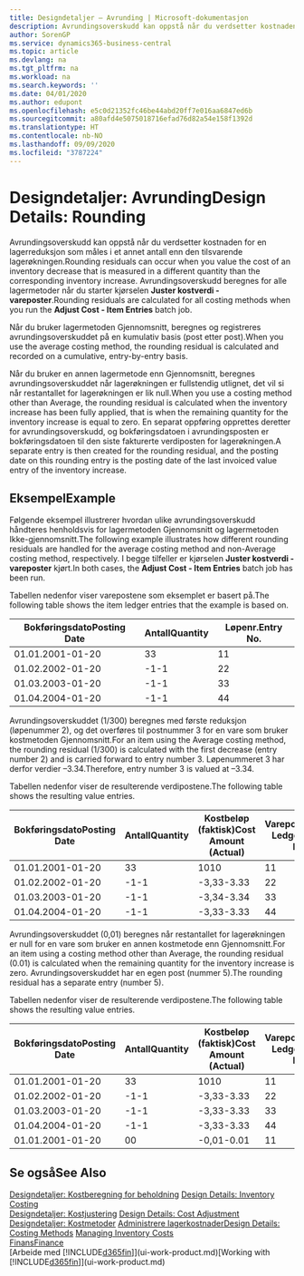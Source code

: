```yaml
---
title: Designdetaljer – Avrunding | Microsoft-dokumentasjon
description: Avrundingsoverskudd kan oppstå når du verdsetter kostnaden for en lagerreduksjon som måles i et annet antall enn den tilsvarende lagerøkningen. Avrundingsoverskudd beregnes for alle lagermetoder når du starter kjørselen **Juster kostverdi - vareposter**.
author: SorenGP
ms.service: dynamics365-business-central
ms.topic: article
ms.devlang: na
ms.tgt_pltfrm: na
ms.workload: na
ms.search.keywords: ''
ms.date: 04/01/2020
ms.author: edupont
ms.openlocfilehash: e5c0d21352fc46be44abd20ff7e016aa6847ed6b
ms.sourcegitcommit: a80afd4e5075018716efad76d82a54e158f1392d
ms.translationtype: HT
ms.contentlocale: nb-NO
ms.lasthandoff: 09/09/2020
ms.locfileid: "3787224"
---
```

# <a name="design-details-rounding"></a><span data-ttu-id="45545-104">Designdetaljer: Avrunding</span><span class="sxs-lookup"><span data-stu-id="45545-104">Design Details: Rounding</span></span>
<span data-ttu-id="45545-105">Avrundingsoverskudd kan oppstå når du verdsetter kostnaden for en lagerreduksjon som måles i et annet antall enn den tilsvarende lagerøkningen.</span><span class="sxs-lookup"><span data-stu-id="45545-105">Rounding residuals can occur when you value the cost of an inventory decrease that is measured in a different quantity than the corresponding inventory increase.</span></span> <span data-ttu-id="45545-106">Avrundingsoverskudd beregnes for alle lagermetoder når du starter kjørselen **Juster kostverdi - vareposter**.</span><span class="sxs-lookup"><span data-stu-id="45545-106">Rounding residuals are calculated for all costing methods when you run the **Adjust Cost - Item Entries** batch job.</span></span>  

 <span data-ttu-id="45545-107">Når du bruker lagermetoden Gjennomsnitt, beregnes og registreres avrundingsoverskuddet på en kumulativ basis (post etter post).</span><span class="sxs-lookup"><span data-stu-id="45545-107">When you use the average costing method, the rounding residual is calculated and recorded on a cumulative, entry-by-entry basis.</span></span>  

 <span data-ttu-id="45545-108">Når du bruker en annen lagermetode enn Gjennomsnitt, beregnes avrundingsoverskuddet når lagerøkningen er fullstendig utlignet, det vil si når restantallet for lagerøkningen er lik null.</span><span class="sxs-lookup"><span data-stu-id="45545-108">When you use a costing method other than Average, the rounding residual is calculated when the inventory increase has been fully applied, that is when the remaining quantity for the inventory increase is equal to zero.</span></span> <span data-ttu-id="45545-109">En separat oppføring opprettes deretter for avrundingsoverskudd, og bokføringsdatoen i avrundingsposten er bokføringsdatoen til den siste fakturerte verdiposten for lagerøkningen.</span><span class="sxs-lookup"><span data-stu-id="45545-109">A separate entry is then created for the rounding residual, and the posting date on this rounding entry is the posting date of the last invoiced value entry of the inventory increase.</span></span>  

## <a name="example"></a><span data-ttu-id="45545-110">Eksempel</span><span class="sxs-lookup"><span data-stu-id="45545-110">Example</span></span>  
 <span data-ttu-id="45545-111">Følgende eksempel illustrerer hvordan ulike avrundingsoverskudd håndteres henholdsvis for lagermetoden Gjennomsnitt og lagermetoden Ikke-gjennomsnitt.</span><span class="sxs-lookup"><span data-stu-id="45545-111">The following example illustrates how different rounding residuals are handled for the average costing method and non-Average costing method, respectively.</span></span> <span data-ttu-id="45545-112">I begge tilfeller er kjørselen **Juster kostverdi - vareposter** kjørt.</span><span class="sxs-lookup"><span data-stu-id="45545-112">In both cases, the **Adjust Cost - Item Entries** batch job has been run.</span></span>  

 <span data-ttu-id="45545-113">Tabellen nedenfor viser varepostene som eksemplet er basert på.</span><span class="sxs-lookup"><span data-stu-id="45545-113">The following table shows the item ledger entries that the example is based on.</span></span>  

|<span data-ttu-id="45545-114">Bokføringsdato</span><span class="sxs-lookup"><span data-stu-id="45545-114">Posting Date</span></span>|<span data-ttu-id="45545-115">Antall</span><span class="sxs-lookup"><span data-stu-id="45545-115">Quantity</span></span>|<span data-ttu-id="45545-116">Løpenr.</span><span class="sxs-lookup"><span data-stu-id="45545-116">Entry No.</span></span>|  
|------------------|--------------|---------------|  
|<span data-ttu-id="45545-117">01.01.20</span><span class="sxs-lookup"><span data-stu-id="45545-117">01-01-20</span></span>|<span data-ttu-id="45545-118">3</span><span class="sxs-lookup"><span data-stu-id="45545-118">3</span></span>|<span data-ttu-id="45545-119">1</span><span class="sxs-lookup"><span data-stu-id="45545-119">1</span></span>|  
|<span data-ttu-id="45545-120">01.02.20</span><span class="sxs-lookup"><span data-stu-id="45545-120">02-01-20</span></span>|<span data-ttu-id="45545-121">-1</span><span class="sxs-lookup"><span data-stu-id="45545-121">-1</span></span>|<span data-ttu-id="45545-122">2</span><span class="sxs-lookup"><span data-stu-id="45545-122">2</span></span>|  
|<span data-ttu-id="45545-123">01.03.20</span><span class="sxs-lookup"><span data-stu-id="45545-123">03-01-20</span></span>|<span data-ttu-id="45545-124">-1</span><span class="sxs-lookup"><span data-stu-id="45545-124">-1</span></span>|<span data-ttu-id="45545-125">3</span><span class="sxs-lookup"><span data-stu-id="45545-125">3</span></span>|  
|<span data-ttu-id="45545-126">01.04.20</span><span class="sxs-lookup"><span data-stu-id="45545-126">04-01-20</span></span>|<span data-ttu-id="45545-127">-1</span><span class="sxs-lookup"><span data-stu-id="45545-127">-1</span></span>|<span data-ttu-id="45545-128">4</span><span class="sxs-lookup"><span data-stu-id="45545-128">4</span></span>|  

 <span data-ttu-id="45545-129">Avrundingsoverskuddet (1/300) beregnes med første reduksjon (løpenummer 2), og det overføres til postnummer 3 for en vare som bruker kostmetoden Gjennomsnitt.</span><span class="sxs-lookup"><span data-stu-id="45545-129">For an item using the Average costing method, the rounding residual (1/300) is calculated with the first decrease (entry number 2) and is carried forward to entry number 3.</span></span> <span data-ttu-id="45545-130">Løpenummeret 3 har derfor verdier –3.34.</span><span class="sxs-lookup"><span data-stu-id="45545-130">Therefore, entry number 3 is valued at –3.34.</span></span>  

 <span data-ttu-id="45545-131">Tabellen nedenfor viser de resulterende verdipostene.</span><span class="sxs-lookup"><span data-stu-id="45545-131">The following table shows the resulting value entries.</span></span>  

|<span data-ttu-id="45545-132">Bokføringsdato</span><span class="sxs-lookup"><span data-stu-id="45545-132">Posting Date</span></span>|<span data-ttu-id="45545-133">Antall</span><span class="sxs-lookup"><span data-stu-id="45545-133">Quantity</span></span>|<span data-ttu-id="45545-134">Kostbeløp (faktisk)</span><span class="sxs-lookup"><span data-stu-id="45545-134">Cost Amount (Actual)</span></span>|<span data-ttu-id="45545-135">Varepostnr.</span><span class="sxs-lookup"><span data-stu-id="45545-135">Item Ledger Entry No.</span></span>|<span data-ttu-id="45545-136">Løpenr.</span><span class="sxs-lookup"><span data-stu-id="45545-136">Entry No.</span></span>|  
|------------------|--------------|----------------------------|---------------------------|---------------|  
|<span data-ttu-id="45545-137">01.01.20</span><span class="sxs-lookup"><span data-stu-id="45545-137">01-01-20</span></span>|<span data-ttu-id="45545-138">3</span><span class="sxs-lookup"><span data-stu-id="45545-138">3</span></span>|<span data-ttu-id="45545-139">10</span><span class="sxs-lookup"><span data-stu-id="45545-139">10</span></span>|<span data-ttu-id="45545-140">1</span><span class="sxs-lookup"><span data-stu-id="45545-140">1</span></span>|<span data-ttu-id="45545-141">1</span><span class="sxs-lookup"><span data-stu-id="45545-141">1</span></span>|  
|<span data-ttu-id="45545-142">01.02.20</span><span class="sxs-lookup"><span data-stu-id="45545-142">02-01-20</span></span>|<span data-ttu-id="45545-143">-1</span><span class="sxs-lookup"><span data-stu-id="45545-143">-1</span></span>|<span data-ttu-id="45545-144">-3,33</span><span class="sxs-lookup"><span data-stu-id="45545-144">-3.33</span></span>|<span data-ttu-id="45545-145">2</span><span class="sxs-lookup"><span data-stu-id="45545-145">2</span></span>|<span data-ttu-id="45545-146">2</span><span class="sxs-lookup"><span data-stu-id="45545-146">2</span></span>|  
|<span data-ttu-id="45545-147">01.03.20</span><span class="sxs-lookup"><span data-stu-id="45545-147">03-01-20</span></span>|<span data-ttu-id="45545-148">-1</span><span class="sxs-lookup"><span data-stu-id="45545-148">-1</span></span>|<span data-ttu-id="45545-149">-3,34</span><span class="sxs-lookup"><span data-stu-id="45545-149">-3.34</span></span>|<span data-ttu-id="45545-150">3</span><span class="sxs-lookup"><span data-stu-id="45545-150">3</span></span>|<span data-ttu-id="45545-151">3</span><span class="sxs-lookup"><span data-stu-id="45545-151">3</span></span>|  
|<span data-ttu-id="45545-152">01.04.20</span><span class="sxs-lookup"><span data-stu-id="45545-152">04-01-20</span></span>|<span data-ttu-id="45545-153">-1</span><span class="sxs-lookup"><span data-stu-id="45545-153">-1</span></span>|<span data-ttu-id="45545-154">-3,33</span><span class="sxs-lookup"><span data-stu-id="45545-154">-3.33</span></span>|<span data-ttu-id="45545-155">4</span><span class="sxs-lookup"><span data-stu-id="45545-155">4</span></span>|<span data-ttu-id="45545-156">4</span><span class="sxs-lookup"><span data-stu-id="45545-156">4</span></span>|  

 <span data-ttu-id="45545-157">Avrundingsoverskuddet (0,01) beregnes når restantallet for lagerøkningen er null for en vare som bruker en annen kostmetode enn Gjennomsnitt.</span><span class="sxs-lookup"><span data-stu-id="45545-157">For an item using a costing method other than Average, the rounding residual (0.01) is calculated when the remaining quantity for the inventory increase is zero.</span></span> <span data-ttu-id="45545-158">Avrundingsoverskuddet har en egen post (nummer 5).</span><span class="sxs-lookup"><span data-stu-id="45545-158">The rounding residual has a separate entry (number 5).</span></span>  

 <span data-ttu-id="45545-159">Tabellen nedenfor viser de resulterende verdipostene.</span><span class="sxs-lookup"><span data-stu-id="45545-159">The following table shows the resulting value entries.</span></span>  

|<span data-ttu-id="45545-160">Bokføringsdato</span><span class="sxs-lookup"><span data-stu-id="45545-160">Posting Date</span></span>|<span data-ttu-id="45545-161">Antall</span><span class="sxs-lookup"><span data-stu-id="45545-161">Quantity</span></span>|<span data-ttu-id="45545-162">Kostbeløp (faktisk)</span><span class="sxs-lookup"><span data-stu-id="45545-162">Cost Amount (Actual)</span></span>|<span data-ttu-id="45545-163">Varepostnr.</span><span class="sxs-lookup"><span data-stu-id="45545-163">Item Ledger Entry No.</span></span>|<span data-ttu-id="45545-164">Løpenr.</span><span class="sxs-lookup"><span data-stu-id="45545-164">Entry No.</span></span>|  
|------------------|--------------|----------------------------|---------------------------|---------------|  
|<span data-ttu-id="45545-165">01.01.20</span><span class="sxs-lookup"><span data-stu-id="45545-165">01-01-20</span></span>|<span data-ttu-id="45545-166">3</span><span class="sxs-lookup"><span data-stu-id="45545-166">3</span></span>|<span data-ttu-id="45545-167">10</span><span class="sxs-lookup"><span data-stu-id="45545-167">10</span></span>|<span data-ttu-id="45545-168">1</span><span class="sxs-lookup"><span data-stu-id="45545-168">1</span></span>|<span data-ttu-id="45545-169">1</span><span class="sxs-lookup"><span data-stu-id="45545-169">1</span></span>|  
|<span data-ttu-id="45545-170">01.02.20</span><span class="sxs-lookup"><span data-stu-id="45545-170">02-01-20</span></span>|<span data-ttu-id="45545-171">-1</span><span class="sxs-lookup"><span data-stu-id="45545-171">-1</span></span>|<span data-ttu-id="45545-172">-3,33</span><span class="sxs-lookup"><span data-stu-id="45545-172">-3.33</span></span>|<span data-ttu-id="45545-173">2</span><span class="sxs-lookup"><span data-stu-id="45545-173">2</span></span>|<span data-ttu-id="45545-174">2</span><span class="sxs-lookup"><span data-stu-id="45545-174">2</span></span>|  
|<span data-ttu-id="45545-175">01.03.20</span><span class="sxs-lookup"><span data-stu-id="45545-175">03-01-20</span></span>|<span data-ttu-id="45545-176">-1</span><span class="sxs-lookup"><span data-stu-id="45545-176">-1</span></span>|<span data-ttu-id="45545-177">-3,33</span><span class="sxs-lookup"><span data-stu-id="45545-177">-3.33</span></span>|<span data-ttu-id="45545-178">3</span><span class="sxs-lookup"><span data-stu-id="45545-178">3</span></span>|<span data-ttu-id="45545-179">3</span><span class="sxs-lookup"><span data-stu-id="45545-179">3</span></span>|  
|<span data-ttu-id="45545-180">01.04.20</span><span class="sxs-lookup"><span data-stu-id="45545-180">04-01-20</span></span>|<span data-ttu-id="45545-181">-1</span><span class="sxs-lookup"><span data-stu-id="45545-181">-1</span></span>|<span data-ttu-id="45545-182">-3,33</span><span class="sxs-lookup"><span data-stu-id="45545-182">-3.33</span></span>|<span data-ttu-id="45545-183">4</span><span class="sxs-lookup"><span data-stu-id="45545-183">4</span></span>|<span data-ttu-id="45545-184">4</span><span class="sxs-lookup"><span data-stu-id="45545-184">4</span></span>|  
|<span data-ttu-id="45545-185">01.01.20</span><span class="sxs-lookup"><span data-stu-id="45545-185">01-01-20</span></span>|<span data-ttu-id="45545-186">0</span><span class="sxs-lookup"><span data-stu-id="45545-186">0</span></span>|<span data-ttu-id="45545-187">-0,01</span><span class="sxs-lookup"><span data-stu-id="45545-187">-0.01</span></span>|<span data-ttu-id="45545-188">1</span><span class="sxs-lookup"><span data-stu-id="45545-188">1</span></span>|<span data-ttu-id="45545-189">5</span><span class="sxs-lookup"><span data-stu-id="45545-189">5</span></span>|  

## <a name="see-also"></a><span data-ttu-id="45545-190">Se også</span><span class="sxs-lookup"><span data-stu-id="45545-190">See Also</span></span>  
 <span data-ttu-id="45545-191">[Designdetaljer: Kostberegning for beholdning](design-details-inventory-costing.md) </span><span class="sxs-lookup"><span data-stu-id="45545-191">[Design Details: Inventory Costing](design-details-inventory-costing.md) </span></span>  
 <span data-ttu-id="45545-192">[Designdetaljer: Kostjustering](design-details-cost-adjustment.md) </span><span class="sxs-lookup"><span data-stu-id="45545-192">[Design Details: Cost Adjustment](design-details-cost-adjustment.md) </span></span>  
 <span data-ttu-id="45545-193">[Designdetaljer: Kostmetoder](design-details-costing-methods.md) [Administrere lagerkostnader](finance-manage-inventory-costs.md)</span><span class="sxs-lookup"><span data-stu-id="45545-193">[Design Details: Costing Methods](design-details-costing-methods.md) [Managing Inventory Costs](finance-manage-inventory-costs.md)</span></span>  
 [<span data-ttu-id="45545-194">Finans</span><span class="sxs-lookup"><span data-stu-id="45545-194">Finance</span></span>](finance.md)  
 <span data-ttu-id="45545-195">[Arbeide med [!INCLUDE[d365fin](includes/d365fin_md.md)]](ui-work-product.md)</span><span class="sxs-lookup"><span data-stu-id="45545-195">[Working with [!INCLUDE[d365fin](includes/d365fin_md.md)]](ui-work-product.md)</span></span>
